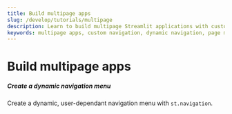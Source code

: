 ```yaml
---
title: Build multipage apps
slug: /develop/tutorials/multipage
description: Learn to build multipage Streamlit applications with custom navigation, dynamic navigation, and advanced page management techniques.
keywords: multipage apps, custom navigation, dynamic navigation, page management, st.navigation, st.Page, app structure, navigation tutorials
---
```


# Build multipage apps

<TileContainer layout="list">

<RefCard href="/develop/tutorials/multipage/dynamic-navigation">

<h5>Create a dynamic navigation menu</h5>

Create a dynamic, user-dependant navigation menu with `st.navigation`.

</RefCard>

</TileContainer>

